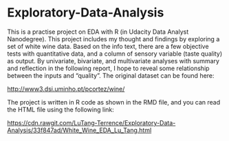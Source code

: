 # Exploratory-Data-Analysis
This is a practise project on EDA with R (in Udacity Data Analyst Nanodegree). This project includes my thought and findings by exploring a set of white wine data. Based on the info text, there are a few objective tests with quantitative data, and a column of sensory variable (taste quality) as output. By univariate, bivariate, and multivariate analyses with summary and reflection in the following report, I hope to reveal some relationship between the inputs and “quality”. The original dataset can be found here:

http://www3.dsi.uminho.pt/pcortez/wine/

The project is written in R code as shown in the RMD file, and you can read the HTML file using the following link:

https://cdn.rawgit.com/LuTang-Terrence/Exploratory-Data-Analysis/33f847ad/White_Wine_EDA_Lu_Tang.html
